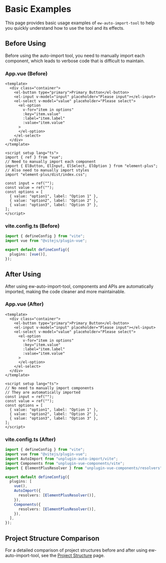# Basic Examples

This page provides basic usage examples of `ew-auto-import-tool` to help you quickly understand how to use the tool and its effects.

## Before Using

Before using the auto-import tool, you need to manually import each component, which leads to verbose code that is difficult to maintain.

### App.vue (Before)

```vue
<template>
  <div class="container">
    <el-button type="primary">Primary Button</el-button>
    <el-input v-model="input" placeholder="Please input"></el-input>
    <el-select v-model="value" placeholder="Please select">
      <el-option
        v-for="item in options"
        :key="item.value"
        :label="item.label"
        :value="item.value"
      >
      </el-option>
    </el-select>
  </div>
</template>

<script setup lang="ts">
import { ref } from "vue";
// Need to manually import each component
import { ElButton, ElInput, ElSelect, ElOption } from "element-plus";
// Also need to manually import styles
import "element-plus/dist/index.css";

const input = ref("");
const value = ref("");
const options = [
  { value: "option1", label: "Option 1" },
  { value: "option2", label: "Option 2" },
  { value: "option3", label: "Option 3" },
];
</script>
```

### vite.config.ts (Before)

```typescript
import { defineConfig } from "vite";
import vue from "@vitejs/plugin-vue";

export default defineConfig({
  plugins: [vue()],
});
```

## After Using

After using ew-auto-import-tool, components and APIs are automatically imported, making the code cleaner and more maintainable.

### App.vue (After)

```vue
<template>
  <div class="container">
    <el-button type="primary">Primary Button</el-button>
    <el-input v-model="input" placeholder="Please input"></el-input>
    <el-select v-model="value" placeholder="Please select">
      <el-option
        v-for="item in options"
        :key="item.value"
        :label="item.label"
        :value="item.value"
      >
      </el-option>
    </el-select>
  </div>
</template>

<script setup lang="ts">
// No need to manually import components
// They are automatically imported
const input = ref("");
const value = ref("");
const options = [
  { value: "option1", label: "Option 1" },
  { value: "option2", label: "Option 2" },
  { value: "option3", label: "Option 3" },
];
</script>
```

### vite.config.ts (After)

```typescript
import { defineConfig } from "vite";
import vue from "@vitejs/plugin-vue";
import AutoImport from "unplugin-auto-import/vite";
import Components from "unplugin-vue-components/vite";
import { ElementPlusResolver } from "unplugin-vue-components/resolvers";

export default defineConfig({
  plugins: [
    vue(),
    AutoImport({
      resolvers: [ElementPlusResolver()],
    }),
    Components({
      resolvers: [ElementPlusResolver()],
    }),
  ],
});
```

## Project Structure Comparison

For a detailed comparison of project structures before and after using ew-auto-import-tool, see the [Project Structure](./project-structure.md) page.
